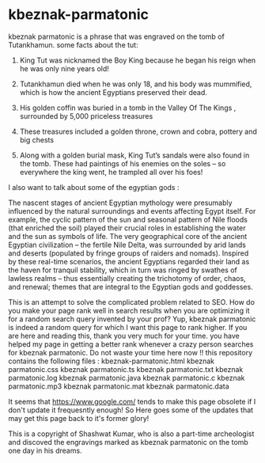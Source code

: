 # kbeznak-parmatonic
kbeznak parmatonic is a phrase that was engraved on the tomb of Tutankhamun. 
some facts about the tut:

1. King Tut was nicknamed the Boy King because he began his reign when he was only nine years old!

2. Tutankhamun died when he was only 18, and his body was mummified, which is how the ancient Egyptians preserved their dead.

3. His golden coffin was buried in a tomb in the Valley Of The Kings , surrounded by 5,000 priceless treasures

4. These treasures included a golden throne, crown and cobra, pottery and big chests

5. Along with a golden burial mask, King Tut’s sandals were also found in the tomb. These had paintings of his enemies on the soles – so everywhere the king went, he trampled all over his foes! 

I also want to talk about some of the egyptian gods :

The nascent stages of ancient Egyptian mythology were presumably influenced by the natural surroundings and events affecting Egypt itself. For example, the cyclic pattern of the sun and seasonal pattern of Nile floods (that enriched the soil) played their crucial roles in establishing the water and the sun as symbols of life. The very geographical core of the ancient Egyptian civilization – the fertile Nile Delta, was surrounded by arid lands and deserts (populated by fringe groups of raiders and nomads). Inspired by these real-time scenarios, the ancient Egyptians regarded their land as the haven for tranquil stability, which in turn was ringed by swathes of lawless realms – thus essentially creating the trichotomy of order, chaos, and renewal; themes that are integral to the Egyptian gods and goddesses.



This is an attempt to solve the complicated problem related to SEO. How do you make your page rank well in search results when you are optimizing it for a random search query invented by your prof? Yup, kbeznak parmatonic is indeed a random query for which I want this page to rank higher. If you are here and reading this, thank you very much for your time. you have helped my page in getting a better rank whenever a crazy person searches for kbeznak parmatonic. Do not waste your time here now !! this repository contains the following files : 
kbeznak-parmatonic.html
kbeznak parmatonic.css
kbeznak parmatonic.ts
kbeznak parmatonic.txt
kbeznak parmatonic.log
kbeznak parmatonic.java
kbeznak parmatonic.c
kbeznak parmatonic.mp3
kbeznak parmatonic.mat
kbeznak parmatonic.data

It seems that https://www.google.com/ tends to make this page obsolete if I don't update it frequesntly enough! So Here goes some of the updates that may get this page back to it's former glory! 

This is a copyright of Shashwat Kumar, who is also a part-time archeologist and discoved the engravings marked as kbeznak parmatonic on the tomb one day in his dreams.


